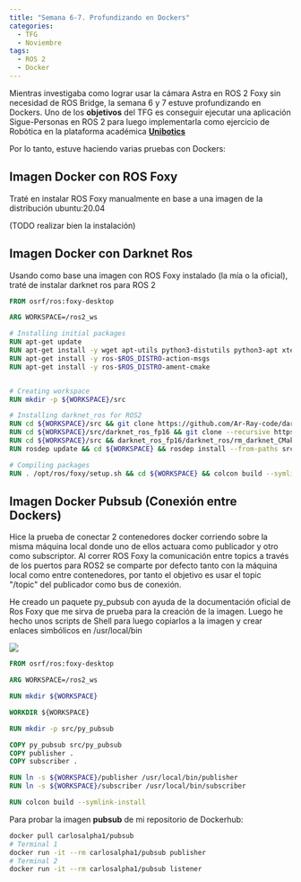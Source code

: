 ```yaml
---
title: "Semana 6-7. Profundizando en Dockers"
categories:
  - TFG
  - Noviembre
tags:
  - ROS 2
  - Docker
---
```


Mientras investigaba como lograr usar la cámara Astra en ROS 2 Foxy sin necesidad de ROS Bridge, la semana 6 y 7 estuve profundizando en Dockers. Uno de los **objetivos** del TFG es conseguir ejecutar una aplicación Sigue-Personas en ROS 2 para luego implementarla como ejercicio de Robótica en la plataforma académica [**Unibotics**](https://unibotics.org/)

Por lo tanto, estuve haciendo varias pruebas con Dockers:

## Imagen Docker con ROS Foxy
Traté en instalar ROS Foxy manualmente en base a una imagen de la distribución ubuntu:20.04

(TODO realizar bien la instalación)

## Imagen Docker con Darknet Ros

Usando como base una imagen con ROS Foxy instalado (la mía o la oficial), traté de instalar darknet ros para ROS 2
~~~Dockerfile
FROM osrf/ros:foxy-desktop

ARG WORKSPACE=/ros2_ws

# Installing initial packages
RUN apt-get update
RUN apt-get install -y wget apt-utils python3-distutils python3-apt xterm
RUN apt-get install -y ros-$ROS_DISTRO-action-msgs
RUN apt-get install -y ros-$ROS_DISTRO-ament-cmake


# Creating workspace
RUN mkdir -p ${WORKSPACE}/src

# Installing darknet_ros for ROS2
RUN cd ${WORKSPACE}/src && git clone https://github.com/Ar-Ray-code/darknet_ros_fp16.git
RUN cd ${WORKSPACE}/src/darknet_ros_fp16 && git clone --recursive https://github.com/Ar-Ray-code/darknet_ros.git
RUN cd ${WORKSPACE}/src && darknet_ros_fp16/darknet_ros/rm_darknet_CMakeLists.sh
RUN rosdep update && cd ${WORKSPACE} && rosdep install --from-paths src --ignore-src -r -y

# Compiling packages
RUN . /opt/ros/foxy/setup.sh && cd ${WORKSPACE} && colcon build --symlink-install && . ${WORKSPACE}/install/setup.sh
~~~

## Imagen Docker Pubsub (Conexión entre Dockers)

Hice la prueba de conectar 2 contenedores docker corriendo sobre la misma máquina local donde uno de ellos actuara como publicador y otro como subscriptor. Al correr ROS Foxy la comunicación entre topics a través de los puertos para ROS2 se comparte por defecto tanto con la máquina local como entre contenedores, por tanto el objetivo es usar el topic "/topic" del publicador como bus de conexión.

He creado un paquete py_pubsub con ayuda de la documentación oficial de Ros Foxy que me sirva de prueba para la creación de la imagen. Luego he hecho unos scripts de Shell para luego copiarlos a la imagen y crear enlaces simbólicos en /usr/local/bin

![](/2021-tfg-carlos-caminero/images/comunicacion-dockers-ros2.png)  

~~~Dockerfile
FROM osrf/ros:foxy-desktop

ARG WORKSPACE=/ros2_ws

RUN mkdir ${WORKSPACE}

WORKDIR ${WORKSPACE}

RUN mkdir -p src/py_pubsub

COPY py_pubsub src/py_pubsub
COPY publisher .
COPY subscriber .

RUN ln -s ${WORKSPACE}/publisher /usr/local/bin/publisher
RUN ln -s ${WORKSPACE}/subscriber /usr/local/bin/subscriber

RUN colcon build --symlink-install
~~~

Para probar la imagen **pubsub** de mi repositorio de Dockerhub:
~~~bash
docker pull carlosalpha1/pubsub
# Terminal 1
docker run -it --rm carlosalpha1/pubsub publisher
# Terminal 2
docker run -it --rm carlosalpha1/pubsub listener
~~~

